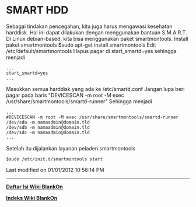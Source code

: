 # SMART HDD

Sebagai tindakan pencegahan, kita juga harus mengawasi kesehatan harddisk. Hal
ini dapat dilakukan dengan menggunakan bantuan S.M.A.R.T.
Di Linux debian-based, kita bisa menggunakan paket smartmontools.
Install paket smartmontools
$sudo apt-get install smartmontools
Edit /etc/default/smartmontools Hapus pagar di start_smartd=yes sehingga
menjadi

```
...
start_smartd=yes
...
```

Masukkan semua harddisk yang ada ke /etc/smartd.conf Jangan lupa beri pagar
pada baris "DEVICESCAN -m root -M exec /usr/share/smartmontools/smartd-runner"
Sehingga menjadi

```
...
#DEVICESCAN -m root -M exec /usr/share/smartmontools/smartd-runner
/dev/sda -m namaadmin@domain.tld
/dev/sdb -m namaadmin@domain.tld
/dev/sdc -m namaadmin@domain.tld
...
```

Setelah itu dijalankan layanan peladen smartmontools

```
$sudo /etc/init.d/smartmontools start
```

Last modified on 01/01/2012 10:56:14 PM
    
 
---
[**Daftar Isi Wiki BlankOn**](/wiki/DaftarIsi/index.html)
 
[**Indeks Wiki BlankOn**](/wiki/Indeks.html)
